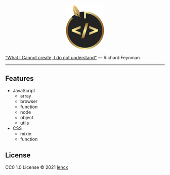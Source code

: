 <p align="center">
  <img width="120" src="./logo.svg">
</p>

[“What I Cannot create, I do not understand”](https://www.quora.com/What-did-Richard-Feynman-mean-when-he-said-What-I-cannot-create-I-do-not-understand)  — Richard Feynman

---

## Features

- JavaScript
  - array
  - browser
  - function
  - node
  - object
  - utils
- CSS
  - mixin
  - function

## License

CC0 1.0 License © 2021 [lencx](https://github.com/lencx)
